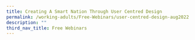 ```yaml
---
title: Creating A Smart Nation Through User Centred Design
permalink: /working-adults/Free-Webinars/user-centred-design-aug2022
description: ""
third_nav_title: Free Webinars
---
```

